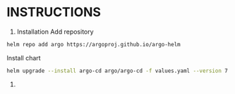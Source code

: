 # INSTRUCTIONS
1. Installation
Add repository
```sh
helm repo add argo https://argoproj.github.io/argo-helm
```
Install chart
```sh
helm upgrade --install argo-cd argo/argo-cd -f values.yaml --version 7.3.4 -n argocd
```
1. 